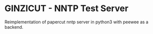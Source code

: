 # GINZICUT - NNTP Test Server
Reimplementation of papercut nntp server in python3 with peewee as a backend. 
